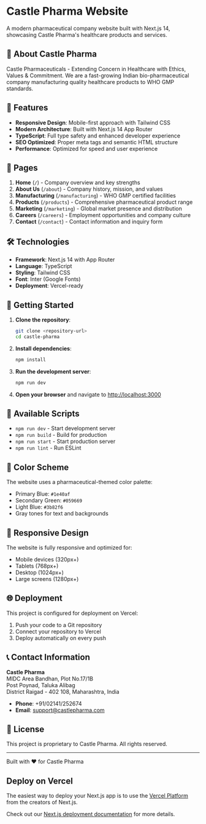 # Castle Pharma Website

A modern pharmaceutical company website built with Next.js 14, showcasing Castle Pharma's healthcare products and services.

## 🏥 About Castle Pharma

Castle Pharmaceuticals - Extending Concern in Healthcare with Ethics, Values & Commitment. We are a fast-growing Indian bio-pharmaceutical company manufacturing quality healthcare products to WHO GMP standards.

## 🚀 Features

- **Responsive Design**: Mobile-first approach with Tailwind CSS
- **Modern Architecture**: Built with Next.js 14 App Router
- **TypeScript**: Full type safety and enhanced developer experience
- **SEO Optimized**: Proper meta tags and semantic HTML structure
- **Performance**: Optimized for speed and user experience

## 📄 Pages

1. **Home** (`/`) - Company overview and key strengths
2. **About Us** (`/about`) - Company history, mission, and values
3. **Manufacturing** (`/manufacturing`) - WHO GMP certified facilities
4. **Products** (`/products`) - Comprehensive pharmaceutical product range
5. **Marketing** (`/marketing`) - Global market presence and distribution
6. **Careers** (`/careers`) - Employment opportunities and company culture
7. **Contact** (`/contact`) - Contact information and inquiry form

## 🛠 Technologies

- **Framework**: Next.js 14 with App Router
- **Language**: TypeScript
- **Styling**: Tailwind CSS
- **Font**: Inter (Google Fonts)
- **Deployment**: Vercel-ready

## 🚀 Getting Started

1. **Clone the repository**:
   ```bash
   git clone <repository-url>
   cd castle-pharma
   ```

2. **Install dependencies**:
   ```bash
   npm install
   ```

3. **Run the development server**:
   ```bash
   npm run dev
   ```

4. **Open your browser** and navigate to [http://localhost:3000](http://localhost:3000)

## 📝 Available Scripts

- `npm run dev` - Start development server
- `npm run build` - Build for production
- `npm run start` - Start production server
- `npm run lint` - Run ESLint

## 🎨 Color Scheme

The website uses a pharmaceutical-themed color palette:
- Primary Blue: `#1e40af`
- Secondary Green: `#059669`
- Light Blue: `#3b82f6`
- Gray tones for text and backgrounds

## 📱 Responsive Design

The website is fully responsive and optimized for:
- Mobile devices (320px+)
- Tablets (768px+)
- Desktop (1024px+)
- Large screens (1280px+)

## 🌐 Deployment

This project is configured for deployment on Vercel:

1. Push your code to a Git repository
2. Connect your repository to Vercel
3. Deploy automatically on every push

## 📞 Contact Information

**Castle Pharma**  
MIDC Area Bandhan, Plot No.17/1B  
Post Poynad, Taluka Alibag  
District Raigad - 402 108, Maharashtra, India

- **Phone**: +91/02141/252674
- **Email**: support@castlepharma.com

## 📄 License

This project is proprietary to Castle Pharma. All rights reserved.

---

Built with ❤️ for Castle Pharma

## Deploy on Vercel

The easiest way to deploy your Next.js app is to use the [Vercel Platform](https://vercel.com/new?utm_medium=default-template&filter=next.js&utm_source=create-next-app&utm_campaign=create-next-app-readme) from the creators of Next.js.

Check out our [Next.js deployment documentation](https://nextjs.org/docs/app/building-your-application/deploying) for more details.
